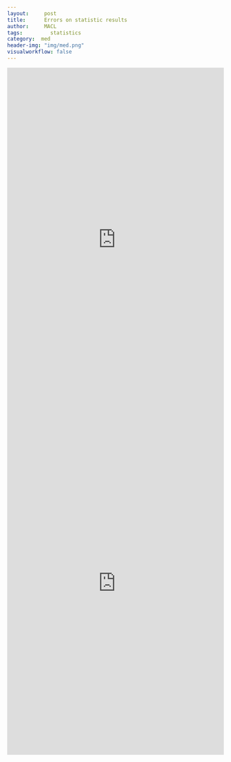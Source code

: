 ```yaml
---
layout:     post
title:      Errors on statistic results
author:     MACL
tags: 		  statistics
category:  med
header-img: "img/med.png"
visualworkflow: false
---
```


<iframe id="researcherrors" src=" http://journals.plos.org/plosmedicine/article?id=10.1371/journal.pmed.0020124"
style="border: non; width: 100%; height: 800px"
frameborder="0">
</iframe>

<iframe id="pitfalls" src=" http://www.claviusweb.net/pitfalls/"
style="border: non; width: 100%; height: 800px"
frameborder="0">
</iframe>
